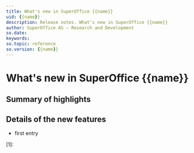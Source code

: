 ```yaml
---
title: What's new in SuperOffice {{name}}
uid: {{name}}
description: Release notes. What's new in SuperOffice {{name}}
author: SuperOffice AS – Research and Development
so.date:
keywords:
so.topic: reference
so.version: {{name}}
---
```


# What's new in SuperOffice {{name}}

## Summary of highlights

## Details of the new features

* first entry

<!-- Referenced links -->
[1]:

<!-- Referenced images -->
[img1]: media/
